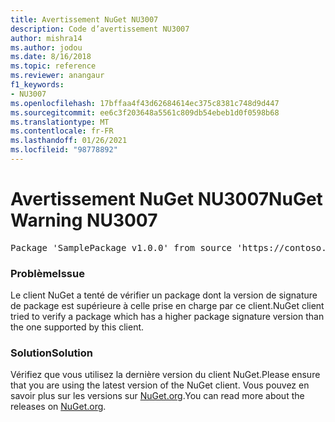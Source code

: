 ```yaml
---
title: Avertissement NuGet NU3007
description: Code d’avertissement NU3007
author: mishra14
ms.author: jodou
ms.date: 8/16/2018
ms.topic: reference
ms.reviewer: anangaur
f1_keywords:
- NU3007
ms.openlocfilehash: 17bffaa4f43d62684614ec375c8381c748d9d447
ms.sourcegitcommit: ee6c3f203648a5561c809db54ebeb1d0f0598b68
ms.translationtype: MT
ms.contentlocale: fr-FR
ms.lasthandoff: 01/26/2021
ms.locfileid: "98778892"
---
```

# <a name="nuget-warning-nu3007"></a><span data-ttu-id="b8dc3-103">Avertissement NuGet NU3007</span><span class="sxs-lookup"><span data-stu-id="b8dc3-103">NuGet Warning NU3007</span></span>

<pre>Package 'SamplePackage v1.0.0' from source 'https://contoso.com/index.json': The package signature format version is not supported. Updating your client may solve this problem.</pre>

### <a name="issue"></a><span data-ttu-id="b8dc3-104">Problème</span><span class="sxs-lookup"><span data-stu-id="b8dc3-104">Issue</span></span>

<span data-ttu-id="b8dc3-105">Le client NuGet a tenté de vérifier un package dont la version de signature de package est supérieure à celle prise en charge par ce client.</span><span class="sxs-lookup"><span data-stu-id="b8dc3-105">NuGet client tried to verify a package which has a higher package signature version than the one supported by this client.</span></span>


### <a name="solution"></a><span data-ttu-id="b8dc3-106">Solution</span><span class="sxs-lookup"><span data-stu-id="b8dc3-106">Solution</span></span>

<span data-ttu-id="b8dc3-107">Vérifiez que vous utilisez la dernière version du client NuGet.</span><span class="sxs-lookup"><span data-stu-id="b8dc3-107">Please ensure that you are using the latest version of the NuGet client.</span></span> <span data-ttu-id="b8dc3-108">Vous pouvez en savoir plus sur les versions sur [NuGet.org](https://www.nuget.org/downloads).</span><span class="sxs-lookup"><span data-stu-id="b8dc3-108">You can read more about the releases on [NuGet.org](https://www.nuget.org/downloads).</span></span>


